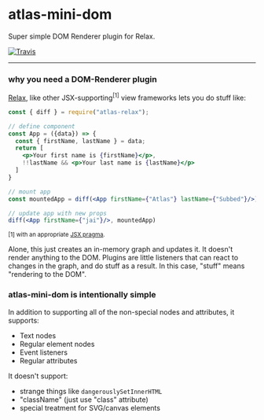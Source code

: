 # atlas-mini-dom

Super simple DOM Renderer plugin for Relax.

[![Travis](https://img.shields.io/travis/atlassubbed/atlas-mini-dom.svg)](https://travis-ci.org/atlassubbed/atlas-mini-dom)

---

### why you need a DOM-Renderer plugin

[Relax](https://github.com/atlassubbed/atlas-relax), like other JSX-supporting<sup>[1]</sup> view frameworks lets you do stuff like:

```jsx
const { diff } = require("atlas-relax");

// define component
const App = ({data}) => {
  const { firstName, lastName } = data;
  return [
    <p>Your first name is {firstName}</p>,
    !!lastName && <p>Your last name is {lastName}</p>
  ]
}

// mount app
const mountedApp = diff(<App firstName={"Atlas"} lastName={"Subbed"}/>)

// update app with new props
diff(<App firstName={"jai"}/>, mountedApp)

```
<sup>[1] with an appropriate [JSX pragma](https://github.com/atlassubbed/atlas-relax-jsx-pragmas).</sup>

Alone, this just creates an in-memory graph and updates it. It doesn't render anything to the DOM. Plugins are little listeners that can react to changes in the graph, and do stuff as a result. In this case, "stuff" means "rendering to the DOM".

### atlas-mini-dom is intentionally simple

In addition to supporting all of the non-special nodes and attributes, it supports:

  * Text nodes
  * Regular element nodes 
  * Event listeners
  * Regular attributes

It doesn't support:

  * strange things like `dangerouslySetInnerHTML`
  * "className" (just use "class" attribute)
  * special treatment for SVG/canvas elements
